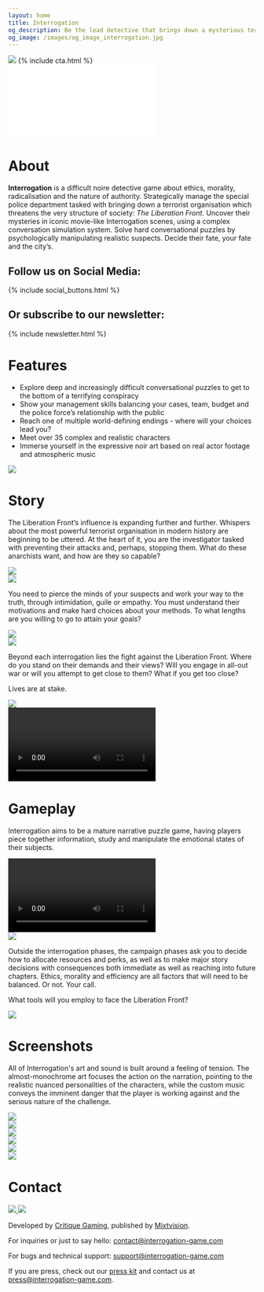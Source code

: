 ```yaml
---
layout: home
title: Interrogation
og_description: Be the lead detective that brings down a mysterious terrorist organisation: The Liberation Front. Use a complex conversational simulation system to interrogate and psychologically manipulate realistic suspects in a noir game about political radicalisation and authority abuse.
og_image: /images/og_image_interrogation.jpg
---
```


<div class="interrogation-header">
  <div class="wrapper-landing">
    <img class="interrogation-logo" src="{{ "/images/interrogation_keyart.jpg" | relative_url }}" />
    {% include cta.html %}
  </div>
</div>

<div class="page-content">
<div class="wrapper-landing" markdown="block">

<div class="float-right">
  <div class="yt-container">
  <iframe src="//www.youtube.com/embed/X7yFCXGFSGc" frameborder="0" allowfullscreen class="yt-video"></iframe>
  </div>
</div>

# About

**Interrogation** is a difficult noire detective game about ethics, morality, radicalisation and the nature of authority. Strategically manage the special police department tasked with bringing down a terrorist organisation which threatens the very structure of society: _The Liberation Front_. Uncover their mysteries in iconic movie-like Interrogation scenes, using a complex conversation simulation system. Solve hard conversational puzzles by psychologically manipulating realistic suspects. Decide their fate, your fate and the city’s.

<div class="clear"></div>

<div class="follow">
  <div class="follow-column">
    <h2>Follow us on Social Media:</h2>
    {% include social_buttons.html %}
  </div>
  <div class="follow-column">
    <h2>Or subscribe to our newsletter:</h2>
    {% include newsletter.html %}
  </div>
</div>

# Features

* Explore deep and increasingly difficult conversational puzzles to get to the bottom of a terrifying conspiracy
* Show your management skills balancing your cases, team, budget and the police force’s relationship with the public
* Reach one of multiple world-defining endings - where will your choices lead you?
* Meet over 35 complex and realistic characters
* Immerse yourself in the expressive noir art based on real actor footage and atmospheric music

<div class="separator2"></div>
<div class="separator2"></div>

<div class="float-left hide-tablet">
<img src="{{ "/images/screenshots/Heraldic_manifesto.jpg" || relative_url }}" />
</div>

# Story

The Liberation Front’s influence is expanding further and further. Whispers about the most powerful terrorist organisation in modern history are beginning to be uttered. At the heart of it, you are the investigator tasked with preventing their attacks and, perhaps, stopping them. What do these anarchists want, and how are they so capable?

<div class="show-tablet">
<img src="{{ "/images/screenshots/Heraldic_manifesto.jpg" || relative_url }}" />
</div>

<div class="clear"></div>
<div class="separator2"></div>

<div class="float-right hide-tablet">
<img src="{{ "/images/screenshots/Screenshot_1.jpg" || relative_url }}" />
</div>

You need to pierce the minds of your suspects and work your way to the truth, through intimidation, guile or empathy. You must understand their motivations and make hard choices about your methods. To what lengths are you willing to go to attain your goals?

<div class="show-tablet">
<img src="{{ "/images/screenshots/Screenshot_1.jpg" || relative_url }}" />
</div>

<div class="clear"></div>
<div class="separator2"></div>

<div class="float-left hide-tablet">
<img src="{{ "/images/screenshots/Screenshot_5.jpg" || relative_url }}" />
</div>

Beyond each interrogation lies the fight against the Liberation Front. Where do you stand on their demands and their views? Will you engage in all-out war or will you attempt to get close to them? What if you get too close?

Lives are at stake.

<div class="show-tablet">
<img src="{{ "/images/screenshots/Screenshot_5.jpg" || relative_url }}" />
</div>

<div class="clear"></div>
<div class="separator2"></div>
<div class="separator2"></div>

<div class="float-right hide-tablet">
<video src="{{ "/images/screenshots/gameplay_short.mp4" || relative_url }}" class="w100" autoplay loop ></video>
</div>

# Gameplay

Interrogation aims to be a mature narrative puzzle game, having players piece together information, study and manipulate the emotional states of their subjects.

<div class="show-tablet">
<video src="{{ "/images/screenshots/gameplay_short.mp4" || relative_url }}" class="w100" autoplay loop ></video>
</div>

<div class="clear"></div>
<div class="separator2"></div>

<div class="float-left hide-tablet">
<img src="{{ "/images/screenshots/Screenshot_4.jpg" || relative_url }}" />
</div>

Outside the interrogation phases, the campaign phases ask you to decide how to allocate resources and perks, as well as to make major story decisions with consequences both immediate as well as reaching into future chapters. Ethics, morality and efficiency are all factors that will need to be balanced. Or not. Your call.

What tools will you employ to face the Liberation Front?

<div class="show-tablet">
<img src="{{ "/images/screenshots/Screenshot_4.jpg" || relative_url }}" />
</div>

<div class="clear"></div>
<div class="separator2"></div>
<div class="separator2"></div>

# Screenshots

All of Interrogation's art and sound is built around a feeling of tension. The almost-monochrome art focuses the action on the narration, pointing to the realistic nuanced personalities of the characters, while the custom music conveys the imminent danger that the player is working against and the serious nature of the challenge.

<div class="screenshots">
  <div><img src="{{ "/images/screenshots/Screenshot_2.jpg" || relative_url }}" /></div>
  <div><img src="{{ "/images/screenshots/Screenshot_3.jpg" || relative_url }}" /></div>
</div>
<div class="screenshots">
  <div><img src="{{ "/images/screenshots/Screenshot_6.jpg" || relative_url }}" /></div>
  <div><img src="{{ "/images/screenshots/Screenshot_7.jpg" || relative_url }}" /></div>
</div>
<div class="screenshots">
  <div><img src="{{ "/images/screenshots/Screenshot_8.jpg" || relative_url }}" /></div>
  <div><img src="{{ "/images/screenshots/Screenshot_9.jpg" || relative_url }}" /></div>
</div>

<div class="separator2"></div>
<div class="separator2"></div>

# Contact

<div class="company-logos float-right">
  <a class="company-logo" href="https://critique-gaming.com">
    <img src="{{ "/images/critique_logo_white.svg" | relative_url }}" />
  </a>
  <a class="company-logo" href="https://mixtvision.games">
    <img src="{{ "/images/mixtvision_logo_white.svg" | relative_url }}" />
  </a>
</div>

Developed by [Critique Gaming](https://critique-gaming.com), published by [Mixtvision](https://mixtvision.games).

For inquiries or just to say hello: [contact@interrogation-game.com](mailto:contact@interrogation-game.com)

For bugs and technical support: [support@interrogation-game.com](mailto:support@interrogation-game.com)

If you are press, check out our [press kit](https://presskit.critique-gaming.com/interrogation/) and contact us at [press@interrogation-game.com](mailto:press@interrogation-game.com).

</div></div>
